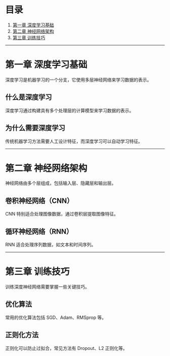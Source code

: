 # 目录

1. [第一章 深度学习基础](#第一章-深度学习基础)
2. [第二章 神经网络架构](#第二章-神经网络架构)
3. [第三章 训练技巧](#第三章-训练技巧)

---

# 第一章 深度学习基础

深度学习是机器学习的一个分支，它使用多层神经网络来学习数据的表示。

## 什么是深度学习

深度学习通过构建具有多个处理层的计算模型来学习数据的表示。

## 为什么需要深度学习

传统机器学习方法需要人工设计特征，而深度学习可以自动学习特征。

---

# 第二章 神经网络架构

神经网络由多个层组成，包括输入层、隐藏层和输出层。

## 卷积神经网络（CNN）

CNN 特别适合处理图像数据，通过卷积层提取图像特征。

## 循环神经网络（RNN）

RNN 适合处理序列数据，如文本和时间序列。

---

# 第三章 训练技巧

训练深度神经网络需要掌握一些关键技巧。

## 优化算法

常用的优化算法包括 SGD、Adam、RMSprop 等。

## 正则化方法

正则化可以防止过拟合，常见方法有 Dropout、L2 正则化等。
